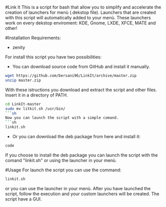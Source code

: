 #Link It
This is a script for bash that allow you to simplify and accelerate the creation of launchers for menù (.dekstop file). 
Launchers that are created with this script will automatically added to your menù. These launchers work on every dekstop enviroment: KDE, Gnome, LXDE, XFCE, MATE and other! 

#Installation
Requirements:
- zenity

For install this script you have two possibilities:
- You can download source code from GitHub and install it manually.
```sh
wget https://github.com/bersani96/LinkIt/archive/master.zip
unzip master.zip
```
With these istructions you download and extract the script and other files.
Insert it in a directory of PATH.
```sh
cd LinkIt-master
sudo mv litkit.sh /usr/bin/
```sh
Now you can launch the script with a simple comand.
```sh
linkit.sh
```

- Or you can download the deb package from here and install it:
```sh
code
```
If you choose to install the deb package you can launch the script with the comand "linkit.sh" or using the launcher in your menù.

#Usage
For launch the script you can use the command:
```sh
linkit.sh
```
or you can use the launcher in your menù. After you have launched the script, follow the execution and your custom launchers will be created.
The script have a GUI.
